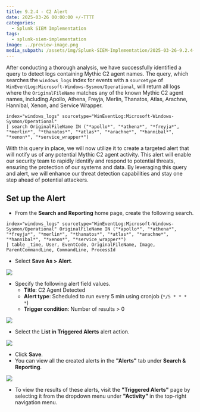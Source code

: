 ```yaml
---
title: 9.2.4 - C2 Alert
date: 2025-03-26 00:00:00 +/-TTTT
categories:
  - Splunk SIEM Implementation
tags:
  - splunk-siem-implementation
image: ../preview-image.png
media_subpath: /assets/img/Splunk-SIEM-Implementation/2025-03-26-9.2.4---C2-Alert/
---
```


After conducting a thorough analysis, we have successfully identified a query to detect logs containing Mythic C2 agent names. The query, which searches the `windows_logs` index for events with a `sourcetype` of `WinEventLog:Microsoft-Windows-Sysmon/Operational`, will return all logs where the `OriginalFileName` matches any of the known Mythic C2 agent names, including Apollo, Athena, Freyja, Merlin, Thanatos, Atlas, Arachne, Hannibal, Xenon, and Service Wrapper.

```
index="windows_logs" sourcetype="WinEventLog:Microsoft-Windows-Sysmon/Operational" 
| search OriginalFileName IN ("*apollo*", "*athena*", "*freyja*", "*merlin*", "*thanatos*", "*atlas*", "*arachne*", "*hannibal*", "*xenon*", "*service_wrapper*")
```

With this query in place, we will now utilize it to create a targeted alert that will notify us of any potential Mythic C2 agent activity. This alert will enable our security team to rapidly identify and respond to potential threats, ensuring the protection of our systems and data. By leveraging this query and alert, we will enhance our threat detection capabilities and stay one step ahead of potential attackers.

## Set up the Alert

- From the **Search and Reporting** home page, create the following search.

```
index="windows_logs" sourcetype="WinEventLog:Microsoft-Windows-Sysmon/Operational" OriginalFileName IN ("*apollo*", "*athena*", "*freyja*", "*merlin*", "*thanatos*", "*atlas*", "*arachne*", "*hannibal*", "*xenon*", "*service_wrapper*") 
| table _time, User, EventCode, OriginalFileName, Image, ParentCommandLine, CommandLine, ProcessId
```

- Select **Save As > Alert**.

![](2025-03-26-9.2.4---C2-Alert-1.png)

- Specify the following alert field values.
	- **Title**: C2 Agent Detected
	- **Alert type**: Scheduled to run every 5 min using cronjob (`*/5 * * * *`)
	- **Trigger condition**: Number of results > 0

![](2025-03-26-9.2.4---C2-Alert-2.png)

- Select the **List in Triggered Alerts** alert action.

![](2025-03-26-9.2.4---C2-Alert-3.png)

- Click **Save**.
- You can view all the created alerts in the **"Alerts"** tab under **Search & Reporting**.  

![](2025-03-26-9.2.4---C2-Alert-4.png)

- To view the results of these alerts, visit the **"Triggered Alerts"** page by selecting it from the dropdown menu under **"Activity"** in the top-right navigation menu.  


